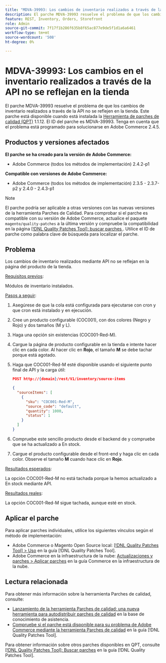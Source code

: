```yaml
---
title: "MDVA-39993: Los cambios de inventario realizados a través de la API no se reflejan en la tienda"
description: El parche MDVA-39993 resuelve el problema de que los cambios de inventario realizados a través de la API no se reflejen en la tienda. Este parche está disponible cuando está instalada la [Quality Patches Tool (QPT)](https://experienceleague.adobe.com/en/docs/commerce-knowledge-base/kb/announcements/commerce-announcements/magento-quality-patches-released-new-tool-to-self-serve-quality-patches) 1.1.12. El ID del parche es MDVA-39993. Tenga en cuenta que el problema está programado para solucionarse en Adobe Commerce 2.4.5.
feature: REST, Inventory, Orders, Storefront
role: Admin
source-git-commit: 7f17f1b286f635b8f65ac877e9de5f1d1a6a6461
workflow-type: tm+mt
source-wordcount: '508'
ht-degree: 0%

---
```


# MDVA-39993: Los cambios en el inventario realizados a través de la API no se reflejan en la tienda

El parche MDVA-39993 resuelve el problema de que los cambios de inventario realizados a través de la API no se reflejen en la tienda. Este parche está disponible cuando está instalada la [Herramienta de parches de calidad (QPT)](https://experienceleague.adobe.com/en/docs/commerce-knowledge-base/kb/announcements/commerce-announcements/magento-quality-patches-released-new-tool-to-self-serve-quality-patches) 1.1.12. El ID del parche es MDVA-39993. Tenga en cuenta que el problema está programado para solucionarse en Adobe Commerce 2.4.5.

## Productos y versiones afectados

**El parche se ha creado para la versión de Adobe Commerce:**

* Adobe Commerce (todos los métodos de implementación) 2.4.2-p1

**Compatible con versiones de Adobe Commerce:**

* Adobe Commerce (todos los métodos de implementación) 2.3.5 - 2.3.7-p2 y 2.4.0 - 2.4.3-p1

>[!NOTE]
>
>El parche podría ser aplicable a otras versiones con las nuevas versiones de la herramienta Parches de Calidad. Para comprobar si el parche es compatible con su versión de Adobe Commerce, actualice el paquete `magento/quality-patches` a la última versión y compruebe la compatibilidad en la página [[!DNL Quality Patches Tool]: buscar parches ](https://experienceleague.adobe.com/en/docs/commerce-knowledge-base/kb/announcements/commerce-announcements/magento-quality-patches-released-new-tool-to-self-serve-quality-patches). Utilice el ID de parche como palabra clave de búsqueda para localizar el parche.

## Problema

Los cambios de inventario realizados mediante API no se reflejan en la página del producto de la tienda.

<u>Requisitos previos</u>:

Módulos de inventario instalados.

<u>Pasos a seguir</u>:

1. Asegúrese de que la cola está configurada para ejecutarse con cron y que cron está instalado y en ejecución.
1. Cree un producto configurable (COC001), con dos colores (Negro y Rojo) y dos tamaños (M y L).
1. Haga una opción sin existencias (COC001-Red-M).
1. Cargue la página de producto configurable en la tienda e intente hacer clic en cada color. Al hacer clic en **Rojo**, el tamaño **M** se debe tachar porque está agotado.
1. Haga que COC001-Red-M esté disponible usando el siguiente punto final de API y la carga útil:

   ```json
   POST http://{domain}/rest/V1/inventory/source-items
   
   {
     "sourceItems": [
       {
         "sku": "COC001-Red-M",
         "source_code": "default",
         "quantity": 1000,
         "status": 1
       }
     ]
   }
   ```

1. Compruebe este sencillo producto desde el backend de y compruebe que se ha actualizado a En stock.
1. Cargue el producto configurable desde el front-end y haga clic en cada color. Observe el tamaño **M** cuando hace clic en **Rojo**.

<u>Resultados esperados</u>:

La opción COC001-Red-M no está tachada porque la hemos actualizado a En stock mediante API.

<u>Resultados reales</u>:

La opción COC001-Red-M sigue tachada, aunque esté en stock.

## Aplicar el parche

Para aplicar parches individuales, utilice los siguientes vínculos según el método de implementación:

* Adobe Commerce o Magento Open Source local: [[!DNL Quality Patches Tool] > Uso](/help/tools/quality-patches-tool/usage.md) en la guía [!DNL Quality Patches Tool].
* Adobe Commerce en la infraestructura de la nube: [Actualizaciones y parches > Aplicar parches](https://experienceleague.adobe.com/docs/commerce-cloud-service/user-guide/develop/upgrade/apply-patches.html) en la guía Commerce en la infraestructura de la nube.

## Lectura relacionada

Para obtener más información sobre la herramienta Parches de calidad, consulte:

* [Lanzamiento de la herramienta Parches de calidad: una nueva herramienta para autodistribuir parches de calidad](https://experienceleague.adobe.com/en/docs/commerce-knowledge-base/kb/announcements/commerce-announcements/magento-quality-patches-released-new-tool-to-self-serve-quality-patches) en la base de conocimiento de asistencia.
* [Compruebe si el parche está disponible para su problema de Adobe Commerce mediante la herramienta Parches de calidad](/help/tools/quality-patches-tool/patches-available-in-qpt/check-patch-for-magento-issue-with-magento-quality-patches.md) en la guía [!DNL Quality Patches Tool].

Para obtener información sobre otros parches disponibles en QPT, consulte [[!DNL Quality Patches Tool]: Buscar parches](https://experienceleague.adobe.com/tools/commerce-quality-patches/index.html) en la guía [!DNL Quality Patches Tool].
